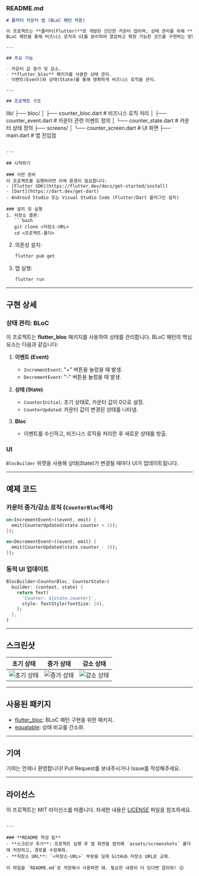 ### README.md

```markdown
# 플러터 카운터 앱 (BLoC 패턴 적용)

이 프로젝트는 **플러터(Flutter)**로 개발된 간단한 카운터 앱이며, 상태 관리를 위해 **BLoC (Business Logic Component)** 패턴을 적용했습니다.  
BLoC 패턴을 통해 비즈니스 로직과 UI를 분리하여 깔끔하고 확장 가능한 코드를 구현하는 방법을 보여줍니다.

---

## 주요 기능

- 카운터 값 증가 및 감소.
- **flutter_bloc** 패키지를 사용한 상태 관리.
- 이벤트(Event)와 상태(State)를 통해 명확하게 비즈니스 로직을 관리.

---

## 프로젝트 구조

```
lib/
├── bloc/
│   ├── counter_bloc.dart       # 비즈니스 로직 처리
│   ├── counter_event.dart      # 카운터 관련 이벤트 정의
│   └── counter_state.dart      # 카운터 상태 정의
├── screens/
│   └── counter_screen.dart     # UI 화면
├── main.dart                   # 앱 진입점
```

---

## 시작하기

### 사전 준비
이 프로젝트를 실행하려면 아래 환경이 필요합니다:
- [Flutter SDK](https://flutter.dev/docs/get-started/install)
- [Dart](https://dart.dev/get-dart)
- Android Studio 또는 Visual Studio Code (Flutter/Dart 플러그인 설치)

### 설치 및 실행
1. 저장소 클론:
   ```bash
   git clone <저장소-URL>
   cd <프로젝트-폴더>
   ```

2. 의존성 설치:
   ```bash
   flutter pub get
   ```

3. 앱 실행:
   ```bash
   flutter run
   ```

---

## 구현 상세

### 상태 관리: BLoC
이 프로젝트는 **flutter_bloc** 패키지를 사용하여 상태를 관리합니다. BLoC 패턴의 핵심 요소는 다음과 같습니다:

1. **이벤트 (Event)**
    - `IncrementEvent`: "+" 버튼을 눌렀을 때 발생.
    - `DecrementEvent`: "-" 버튼을 눌렀을 때 발생.

2. **상태 (State)**
    - `CounterInitial`: 초기 상태로, 카운터 값이 0으로 설정.
    - `CounterUpdated`: 카운터 값이 변경된 상태를 나타냄.

3. **Bloc**
    - 이벤트를 수신하고, 비즈니스 로직을 처리한 후 새로운 상태를 방출.

### UI
`BlocBuilder` 위젯을 사용해 상태(State)가 변경될 때마다 UI가 업데이트됩니다.

---

## 예제 코드

### 카운터 증가/감소 로직 (`CounterBloc`에서)
```dart
on<IncrementEvent>((event, emit) {
  emit(CounterUpdated(state.counter + 1));
});

on<DecrementEvent>((event, emit) {
  emit(CounterUpdated(state.counter - 1));
});
```

### 동적 UI 업데이트
```dart
BlocBuilder<CounterBloc, CounterState>(
  builder: (context, state) {
    return Text(
      'Counter: ${state.counter}',
      style: TextStyle(fontSize: 24),
    );
  },
)
```

---

## 스크린샷

| 초기 상태 | 증가 상태 | 감소 상태 |
|-----------|-----------|-----------|
| ![초기 상태](assets/screenshots/initial.png) | ![증가 상태](assets/screenshots/increment.png) | ![감소 상태](assets/screenshots/decrement.png) |

---

## 사용된 패키지

- [flutter_bloc](https://pub.dev/packages/flutter_bloc): BLoC 패턴 구현을 위한 패키지.
- [equatable](https://pub.dev/packages/equatable): 상태 비교를 간소화.

---

## 기여

기여는 언제나 환영합니다! Pull Request를 보내주시거나 Issue를 작성해주세요.

---

## 라이선스

이 프로젝트는 MIT 라이선스를 따릅니다. 자세한 내용은 [LICENSE](LICENSE) 파일을 참조하세요.
```

---

### **README 작성 팁**
- **스크린샷 추가**: 프로젝트 실행 후 앱 화면을 캡처해 `assets/screenshots` 폴더에 저장하고, 경로를 수정해줘.
- **저장소 URL**: `<저장소-URL>` 부분을 실제 GitHub 저장소 URL로 교체.

이 파일을 `README.md`로 저장해서 사용하면 돼. 필요한 내용이 더 있다면 알려줘! 😊